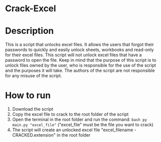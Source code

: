 # Crack-Excel
# Description
This is a script that unlocks excel files. It allows the users that forgot their passwords to quickly and easily unlock sheets, workbooks and read-only for their excel files. This script will not unlock excel files that have a password to open the file. Keep in mind that the purpose of this script is to unlock files owned by the user, who is responsible for the use of the script and the purposes it will take. The authors of the script are not responsible for any misuse of the script.

# How to run
1. Download the script
2. Copy the excel file to crack to the root folder of the script
3. Open the terminal in the root folder and run the command: ```bash py main.py "excel_file"``` ("excel_file" must be the file you want to crack)
4. The script will create an unlocked excel file "excel_filename - CRACKED.extension" in the root folder

